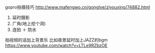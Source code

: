 gopro拍摄技巧 http://www.mafengwo.cn/gonglve/ziyouxing/74882.html
1. 延时摄影
2. 广角(地上挖个洞)
3. 连拍 ＋ 防水 


拍视频的话加上背景乐
比如夜景延时加上JAZZ的bgm https://www.youtube.com/watch?v=LTLe9RZbzOE
